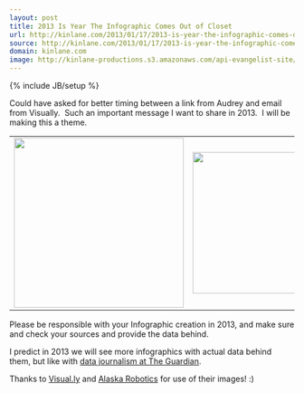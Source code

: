 ```yaml
---
layout: post
title: 2013 Is Year The Infographic Comes Out of Closet
url: http://kinlane.com/2013/01/17/2013-is-year-the-infographic-comes-out-of-closet/
source: http://kinlane.com/2013/01/17/2013-is-year-the-infographic-comes-out-of-closet/
domain: kinlane.com
image: http://kinlane-productions.s3.amazonaws.com/api-evangelist-site/blog/check-your-facts-525x655.jpg
---
```

{% include JB/setup %}<p><!DOCTYPE html PUBLIC "-//W3C//DTD XHTML 1.0 Transitional//EN"
    "http://www.w3.org/TR/xhtml1/DTD/xhtml1-transitional.dtd">
<html xmlns="http://www.w3.org/1999/xhtml">
  <head>
    <title></title>
  </head>
  <body>
    <p>
      Could have asked for better timing between a link from Audrey and email from Visually. &nbsp;Such an important message I want to share in 2013. &nbsp;I will be making this a theme.
    </p>
    <table cellspacing="5" cellpadding="5" align="center">
      <tbody>
        <tr>
          <td align="center">
            <a href="https://marketplace.visual.ly/" target="_blank"><img src="https://s3.amazonaws.com/kinlane-productions/infographics/visually-infographic.gif" alt="" width="300" /></a>
          </td>
          <td>
            <a href="http://alaskarobotics.com/2013/01/07/check-your-facts-and-cite-your-sources/" target="_blank"><img src=
            "https://s3.amazonaws.com/kinlane-productions/infographics/check-your-facts-525x655.jpg" alt="" width="250" /></a>
          </td>
        </tr>
      </tbody>
    </table>
    <p>
      Please be responsible with your Infographic creation in 2013, and make sure and check your sources and provide the data behind.
    </p>
    <p>
      I predict in 2013 we will see more infographics with actual data behind them, but like with <a href="/2013/01/17/the-guardian-is-brilliant-in-supporting-relevant-events-with-open-data/">data
      journalism at The Guardian</a>.
    </p>
    <p>
      Thanks to <a href="https://marketplace.visual.ly/" target="_blank">Visual.ly</a> and <a href="http://alaskarobotics.com/2013/01/07/check-your-facts-and-cite-your-sources/" target=
      "_blank">Alaska Robotics</a> for use of their images! :)
    </p>
  </body>
</html></p>
